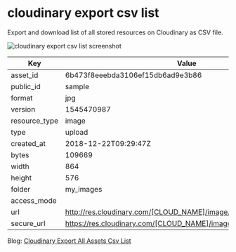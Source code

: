 # cloudinary export csv list
Export and download list of all stored resources on Cloudinary as CSV file.

![cloudinary export csv list
 screenshot](https://raw.githubusercontent.com/atakanau/cloudinary-export-csv-list/master/screenshot.png)
 
| Key | Value |
| ------------- | ------------- |
| asset_id | 6b473f8eeebda3106ef15db6ad9e3b86 |
| public_id | sample |
| format | jpg |
| version | 1545470987 |
| resource_type | image |
| type | upload |
| created_at | 2018-12-22T09:29:47Z |
| bytes | 109669 |
| width | 864 |
| height | 576 |
| folder | my_images |
| access_mode |  |
| url | http://res.cloudinary.com/[CLOUD_NAME]/image/upload/[V]/sample.jpg |
| secure_url | https://res.cloudinary.com/[CLOUD_NAME]/image/upload/[V]/sample.jpg |

Blog: [Cloudinary Export All Assets Csv List](https://atakanau.blogspot.com/2018/12/cloudinary-yuklu-tum-dosyalar-listeleme.html)
